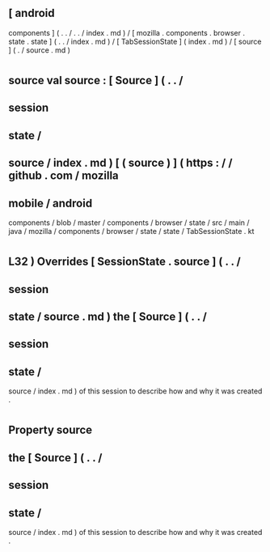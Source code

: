 [
android
-
components
]
(
.
.
/
.
.
/
index
.
md
)
/
[
mozilla
.
components
.
browser
.
state
.
state
]
(
.
.
/
index
.
md
)
/
[
TabSessionState
]
(
index
.
md
)
/
[
source
]
(
.
/
source
.
md
)
#
source
val
source
:
[
Source
]
(
.
.
/
-
session
-
state
/
-
source
/
index
.
md
)
[
(
source
)
]
(
https
:
/
/
github
.
com
/
mozilla
-
mobile
/
android
-
components
/
blob
/
master
/
components
/
browser
/
state
/
src
/
main
/
java
/
mozilla
/
components
/
browser
/
state
/
state
/
TabSessionState
.
kt
#
L32
)
Overrides
[
SessionState
.
source
]
(
.
.
/
-
session
-
state
/
source
.
md
)
the
[
Source
]
(
.
.
/
-
session
-
state
/
-
source
/
index
.
md
)
of
this
session
to
describe
how
and
why
it
was
created
.
#
#
#
Property
source
-
the
[
Source
]
(
.
.
/
-
session
-
state
/
-
source
/
index
.
md
)
of
this
session
to
describe
how
and
why
it
was
created
.
